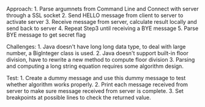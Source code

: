 Approach:
    1. Parse argumnets from Command Line and Connect with server through a SSL socket
    2. Send HELLO message from client to server to activate server
    3. Receive message from server, calculate result locally and send back to server
    4. Repeat Step3 until receiving a BYE message 
    5. Parse BYE message to get secret flag

Challenges:
    1. Java doesn't have long long data type, to deal with large number, a BigInteger class is used.
    2. Java doesn't support built-in floor division, have to rewrite a new method to compute floor division
    3. Parsing and computing a long string equation requires some algorithm design.

Test:
    1. Create a dummy message and use this dummy message to test whether algorithm works properly.
    2. Print each message received from server to make sure message received from server is complete.
    3. Set breakpoints at possible lines to check the returned value.



